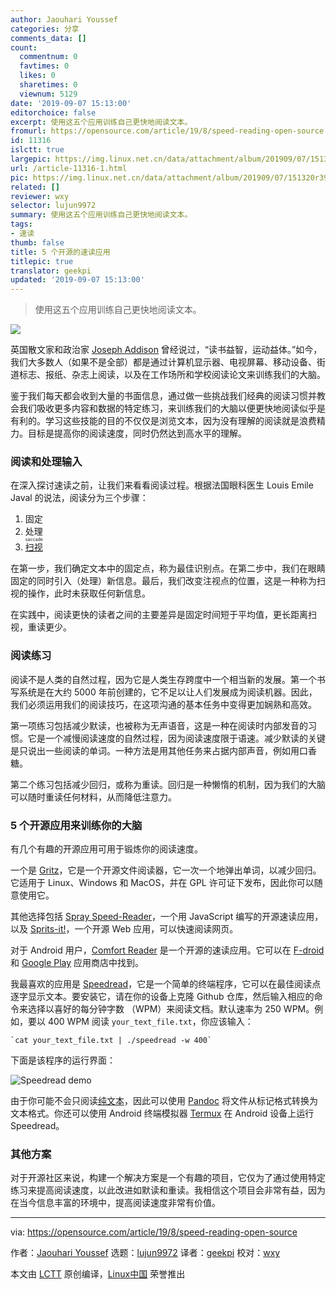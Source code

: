 ```yaml
---
author: Jaouhari Youssef
categories: 分享
comments_data: []
count:
  commentnum: 0
  favtimes: 0
  likes: 0
  sharetimes: 0
  viewnum: 5129
date: '2019-09-07 15:13:00'
editorchoice: false
excerpt: 使用这五个应用训练自己更快地阅读文本。
fromurl: https://opensource.com/article/19/8/speed-reading-open-source
id: 11316
islctt: true
largepic: https://img.linux.net.cn/data/attachment/album/201909/07/151320r39o26onsp3sq1qo.jpg
url: /article-11316-1.html
pic: https://img.linux.net.cn/data/attachment/album/201909/07/151320r39o26onsp3sq1qo.jpg.thumb.jpg
related: []
reviewer: wxy
selector: lujun9972
summary: 使用这五个应用训练自己更快地阅读文本。
tags:
- 速读
thumb: false
title: 5 个开源的速读应用
titlepic: true
translator: geekpi
updated: '2019-09-07 15:13:00'
---
```



> 
> 使用这五个应用训练自己更快地阅读文本。
> 
> 
> 


![](/data/attachment/album/201909/07/151320r39o26onsp3sq1qo.jpg)


英国散文家和政治家 [Joseph Addison](https://en.wikipedia.org/wiki/Joseph_Addison) 曾经说过，“读书益智，运动益体。”如今，我们大多数人（如果不是全部）都是通过计算机显示器、电视屏幕、移动设备、街道标志、报纸、杂志上阅读，以及在工作场所和学校阅读论文来训练我们的大脑。


鉴于我们每天都会收到大量的书面信息，通过做一些挑战我们经典的阅读习惯并教会我们吸收更多内容和数据的特定练习，来训练我们的大脑以便更快地阅读似乎是有利的。学习这些技能的目的不仅仅是浏览文本，因为没有理解的阅读就是浪费精力。目标是提高你的阅读速度，同时仍然达到高水平的理解。


### 阅读和处理输入


在深入探讨速读之前，让我们来看看阅读过程。根据法国眼科医生 Louis Emile Javal 的说法，阅读分为三个步骤：


1. 固定
2. 处理
3. <ruby> <a href="https://en.wikipedia.org/wiki/Saccade">  扫视 </a> <rt>  saccade </rt></ruby>


在第一步，我们确定文本中的固定点，称为最佳识别点。在第二步中，我们在眼睛固定的同时引入（处理）新信息。最后，我们改变注视点的位置，这是一种称为扫视的操作，此时未获取任何新信息。


在实践中，阅读更快的读者之间的主要差异是固定时间短于平均值，更长距离扫视，重读更少。


### 阅读练习


阅读不是人类的自然过程，因为它是人类生存跨度中一个相当新的发展。第一个书写系统是在大约 5000 年前创建的，它不足以让人们发展成为阅读机器。因此，我们必须运用我们的阅读技巧，在这项沟通的基本任务中变得更加娴熟和高效。


第一项练习包括减少默读，也被称为无声语音，这是一种在阅读时内部发音的习惯。它是一个减慢阅读速度的自然过程，因为阅读速度限于语速。减少默读的关键是只说出一些阅读的单词。一种方法是用其他任务来占据内部声音，例如用口香糖。


第二个练习包括减少回归，或称为重读。回归是一种懒惰的机制，因为我们的大脑可以随时重读任何材料，从而降低注意力。


### 5 个开源应用来训练你的大脑


有几个有趣的开源应用可用于锻炼你的阅读速度。


一个是 [Gritz](https://github.com/jeffkowalski/gritz)，它是一个开源文件阅读器，它一次一个地弹出单词，以减少回归。它适用于 Linux、Windows 和 MacOS，并在 GPL 许可证下发布，因此你可以随意使用它。


其他选择包括 [Spray Speed-Reader](https://github.com/chaimpeck/spray)，一个用 JavaScript 编写的开源速读应用，以及 [Sprits-it!](https://github.com/the-happy-hippo/sprits-it)，一个开源 Web 应用，可以快速阅读网页。


对于 Android 用户，[Comfort Reader](https://github.com/mschlauch/comfortreader) 是一个开源的速读应用。它可以在 [F-droid](https://f-droid.org/packages/com.mschlauch.comfortreader/) 和 [Google Play](https://play.google.com/store/apps/details?id=com.mschlauch.comfortreader) 应用商店中找到。


我最喜欢的应用是 [Speedread](https://github.com/pasky/speedread)，它是一个简单的终端程序，它可以在最佳阅读点逐字显示文本。要安装它，请在你的设备上克隆 Github 仓库，然后输入相应的命令来选择以喜好的每分钟字数 （WPM）来阅读文档。默认速率为 250 WPM。例如，要以 400 WPM 阅读 `your_text_file.txt`，你应该输入：



```
`cat your_text_file.txt | ./speedread -w 400`
```

下面是该程序的运行界面：


![Speedread demo](/data/attachment/album/201909/07/151426rm11lgd5jt5x194g.gif "Speedread demo")


由于你可能不会只阅读[纯文本](https://plaintextproject.online/)，因此可以使用 [Pandoc](https://opensource.com/article/18/9/intro-pandoc) 将文件从标记格式转换为文本格式。你还可以使用 Android 终端模拟器 [Termux](https://termux.com/) 在 Android 设备上运行 Speedread。


### 其他方案


对于开源社区来说，构建一个解决方案是一个有趣的项目，它仅为了通过使用特定练习来提高阅读速度，以此改进如默读和重读。我相信这个项目会非常有益，因为在当今信息丰富的环境中，提高阅读速度非常有价值。




---


via: <https://opensource.com/article/19/8/speed-reading-open-source>


作者：[Jaouhari Youssef](https://opensource.com/users/jaouhari) 选题：[lujun9972](https://github.com/lujun9972) 译者：[geekpi](https://github.com/geekpi) 校对：[wxy](https://github.com/wxy)


本文由 [LCTT](https://github.com/LCTT/TranslateProject) 原创编译，[Linux中国](https://linux.cn/) 荣誉推出